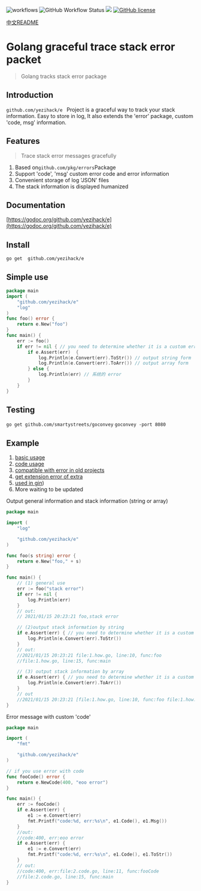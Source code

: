 ![workflows](https://github.com/yezihack/e/workflows/Go/badge.svg)
![GitHub Workflow Status](https://img.shields.io/github/workflow/status/yezihack/e/Go)
[![](https://img.shields.io/badge/GoDoc-reference-green)](https://pkg.go.dev/github.com/yezihack/e)
[![GitHub license](https://img.shields.io/github/license/yezihack/e)](https://github.com/yezihack/e/blob/main/LICENSE)

[中文README](README-CN.md)
# Golang graceful trace stack error packet
>Golang tracks stack error package

## Introduction
`github.com/yezihack/e ` Project is a graceful way to track your stack information. 
Easy to store in log, It also extends the 'error' package, custom 'code, msg' information.

## Features
>Trace stack error messages gracefully

1. Based on` github.com/pkg/errors `Package
2. Support 'code', 'msg' custom error code and error information
3. Convenient storage of log 'JSON' files
4. The stack information is displayed humanized

## Documentation
[https://godoc.org/github.com/yezihack/e](https://godoc.org/github.com/yezihack/e)

## Install
`go get  github.com/yezihack/e `

## Simple use
```go
package main
import (
    "github.com/yezihack/e"
    "log"
)
func foo() error {
    return e.New("foo")
}
func main() {
    err := foo()
    if err != nil { // you need to determine whether it is a custom error, otherwise you cannot output stack information
        if e.Assert(err)  {
            log.Println(e.Convert(err).ToStr()) // output string form
            log.Println(e.Convert(err).ToArr()) // output array form
        } else {
            log.Println(err) // 系统的 error
        }
    }
}
```
## Testing
`go get github.com/smartystreets/goconvey`
`goconvey -port 8080`

## Example
1. [basic usage](example/1.how_test.go)
1. [code usage](example/2.code_test.go)
1. [compatible with error in old projects](example/3.compatibility-error_test.go)
1. [get extension error of extra](example/4.extra_test.go)
1. [used in gin](example/5.gin_test.go))
1. More waiting to be updated

Output general information and stack information (string or array)
```go
package main

import (
	"log"

	"github.com/yezihack/e"
)

func foo(s string) error {
	return e.New("foo," + s)
}

func main() {
	// (1) general use
    err := foo("stack error")
    if err != nil {
        log.Println(err)
    }
    // out:
    // 2021/01/15 20:23:21 foo,stack error

    // (2)output stack information by string
    if e.Assert(err) { // you need to determine whether it is a custom error, otherwise you cannot output stack information.
        log.Println(e.Convert(err).ToStr())
    }
    // out:
    //2021/01/15 20:23:21 file:1.how.go, line:10, func:foo
    //file:1.how.go, line:15, func:main

    // (3) output stack information by array
    if e.Assert(err) { // you need to determine whether it is a custom error, otherwise you cannot output stack information.
        log.Println(e.Convert(err).ToArr())
    }
    // out
    //2021/01/15 20:23:21 [file:1.how.go, line:10, func:foo file:1.how.go, line:15, func:main]
}
```

Error message with custom 'code'

```go
package main

import (
	"fmt"

	"github.com/yezihack/e"
)

// if you use error with code
func fooCode() error {
	return e.NewCode(400, "eoo error")
}

func main() {
	err := fooCode()
	if e.Assert(err) {
		e1 := e.Convert(err)
		fmt.Printf("code:%d, err:%s\n", e1.Code(), e1.Msg())
	}
	//out:
	//code:400, err:eoo error
	if e.Assert(err) {
		e1 := e.Convert(err)
		fmt.Printf("code:%d, err:%s\n", e1.Code(), e1.ToStr())
	}
	// out:
	//code:400, err:file:2.code.go, line:11, func:fooCode
	//file:2.code.go, line:15, func:main
}
```